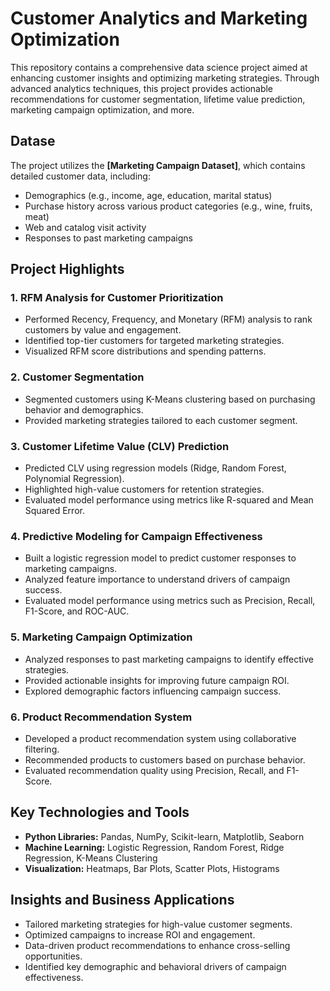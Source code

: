 # Customer Analytics and Marketing Optimization

This repository contains a comprehensive data science project aimed at enhancing customer insights and optimizing marketing strategies. Through advanced analytics techniques, this project provides actionable recommendations for customer segmentation, lifetime value prediction, marketing campaign optimization, and more.

## Datase

The project utilizes the **[Marketing Campaign Dataset]**, which contains detailed customer data, including:
- Demographics (e.g., income, age, education, marital status)
- Purchase history across various product categories (e.g., wine, fruits, meat)
- Web and catalog visit activity
- Responses to past marketing campaigns

## Project Highlights

### 1. RFM Analysis for Customer Prioritization
- Performed Recency, Frequency, and Monetary (RFM) analysis to rank customers by value and engagement.
- Identified top-tier customers for targeted marketing strategies.
- Visualized RFM score distributions and spending patterns.

### 2. Customer Segmentation
- Segmented customers using K-Means clustering based on purchasing behavior and demographics.
- Provided marketing strategies tailored to each customer segment.

### 3. Customer Lifetime Value (CLV) Prediction
- Predicted CLV using regression models (Ridge, Random Forest, Polynomial Regression).
- Highlighted high-value customers for retention strategies.
- Evaluated model performance using metrics like R-squared and Mean Squared Error.

### 4. Predictive Modeling for Campaign Effectiveness
- Built a logistic regression model to predict customer responses to marketing campaigns.
- Analyzed feature importance to understand drivers of campaign success.
- Evaluated model performance using metrics such as Precision, Recall, F1-Score, and ROC-AUC.

### 5. Marketing Campaign Optimization
- Analyzed responses to past marketing campaigns to identify effective strategies.
- Provided actionable insights for improving future campaign ROI.
- Explored demographic factors influencing campaign success.

### 6. Product Recommendation System
- Developed a product recommendation system using collaborative filtering.
- Recommended products to customers based on purchase behavior.
- Evaluated recommendation quality using Precision, Recall, and F1-Score.

## Key Technologies and Tools
- **Python Libraries:** Pandas, NumPy, Scikit-learn, Matplotlib, Seaborn
- **Machine Learning:** Logistic Regression, Random Forest, Ridge Regression, K-Means Clustering
- **Visualization:** Heatmaps, Bar Plots, Scatter Plots, Histograms

## Insights and Business Applications
- Tailored marketing strategies for high-value customer segments.
- Optimized campaigns to increase ROI and engagement.
- Data-driven product recommendations to enhance cross-selling opportunities.
- Identified key demographic and behavioral drivers of campaign effectiveness.
